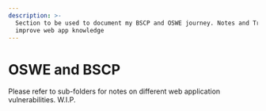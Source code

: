 ```yaml
---
description: >-
  Section to be used to document my BSCP and OSWE journey. Notes and Tricks to
  improve web app knowledge
---
```


# OSWE and BSCP
Please refer to sub-folders for notes on different web application vulnerabilities. W.I.P.

